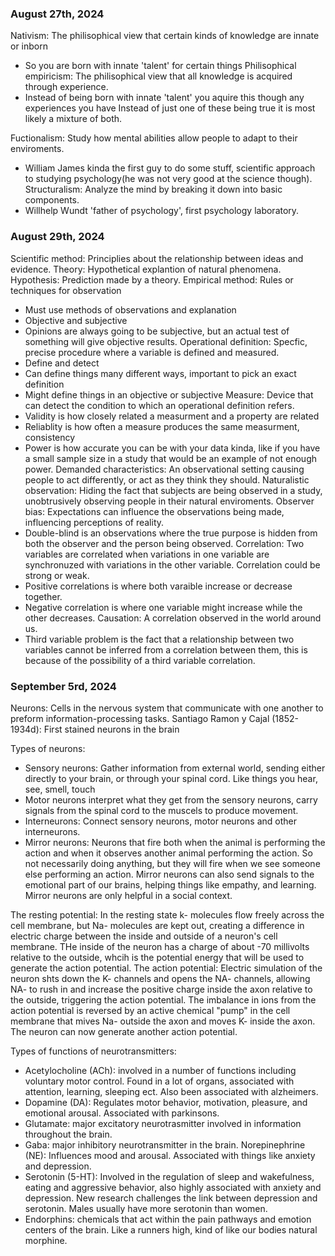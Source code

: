### August 27th, 2024

Nativism: The philisophical view that certain kinds of knowledge are innate or inborn
- So you are born with innate 'talent' for certain things
Philisophical empiricism: The philisophical view that all knowledge is acquired
through experience.
- Instead of being born with innate 'talent' you aquire this though any experiences you have
Instead of just one of these being true it is most likely a mixture of both.

Fuctionalism: Study how mental abilities allow people to adapt to their enviroments.
- William James kinda the first guy to do some stuff, scientific approach to
studying psychology(he was not very good at the science though).
Structuralism: Analyze the mind by breaking it down into basic components.
- Willhelp Wundt 'father of psychology', first psychology laboratory.

### August 29th, 2024

Scientific method: Principlies about the relationship between ideas and evidence.
Theory: Hypothetical explantion of natural phenomena.
Hypothesis: Prediction made by a theory.
Empirical method: Rules or techniques for observation
- Must use  methods of observations and explanation
- Objective and subjective
- Opinions are always going to be subjective, but an actual test of something will give 
objective results.
Operational definition: Specfic, precise procedure where a variable is defined
and measured.
- Define and detect
- Can define things many different ways, important to pick an exact definition
- Might define things in an objective or subjective
Measure: Device that can detect the condition to which an operational definition
refers.
- Validity is how closely related a measurment and a property are related
- Reliablity is how often a measure produces the same measurment, consistency
- Power is how accurate you can be with your data kinda, like if you have a small
sample size in a study that would be an example of not enough power.
Demanded characteristics: An observational setting causing people to act differently,
or act as they think they should.
Naturalistic observation: Hiding the fact that subjects are being observed in a study,
unobtrusively observing people in their natural enviroments.
Observer bias: Expectations can influence the observations being made, influencing
perceptions of reality.
- Double-blind is an observations where the true purpose is hidden from both
the observer and the person being observed.
Correlation: Two variables are correlated when variations in one variable are
synchronuzed with variations in the other variable. Correlation could be strong
or weak.
- Positive correlations is where both varaible increase or decrease together.
- Negative correlation is where one variable might increase while the other 
decreases.
Causation: A correlation observed in the world around us.
- Third variable problem is the fact that a relationship between two variables
cannot be inferred from a correlation between them, this is because of the 
possibility of a third variable correlation.

### September 5rd, 2024
Neurons: Cells in the nervous system that communicate with one another to preform 
information-processing tasks.
Santiago Ramon y Cajal (1852-1934d): First stained neurons in the brain

Types of neurons:
- Sensory neurons: Gather information from external world, sending either directly
to your brain, or through your spinal cord. Like things you hear, see, smell, touch
- Motor neurons interpret what they get from the sensory neurons, carry signals 
from the spinal cord to the muscels to produce movement.
- Interneurons: Connect sensory neurons, motor neurons and other interneurons.
- Mirror neurons: Neurons that fire both when the animal is performing the action
and when it observes another animal performing the action. So not necessarily 
doing anything, but they will fire when we see someone else performing an action.
Mirror neurons can also send signals to the emotional part of our brains, helping
things like empathy, and learning. Mirror neurons are only helpful in a social 
context.

The resting potential: In the resting state k- molecules flow freely across the cell
membrane, but Na- molecules are kept out, creating a difference in electric charge
between the inside and outside of a neuron's cell membrane. THe inside of the neuron
has a charge of about -70 millivolts relative to the outside, whcih is the potential
energy that will be used to generate the action potential.
The action potential: Electric simulation of the neuron shts down the K- 
channels and opens the NA- channels, allowing NA- to rush in and increase the 
positive charge inside the axon relative to the outside, triggering the action 
potential.
The imbalance in ions from the action potential is reversed by an active chemical
"pump" in the cell membrane that mives Na- outside the axon and moves K- inside
the axon. The neuron can now generate another action potential.

Types of functions of neurotransmitters:
- Acetylocholine (ACh): involved in a number of functions including voluntary
motor control. Found in a lot of organs, associated with attention, learning, sleeping
ect. Also been associated with alzheimers.
- Dopamine (DA): Regulates motor behavior, motivation, pleasure, and emotional 
arousal. Associated with parkinsons.
- Glutamate: major excitatory neurotrasmitter involved in information throughout
the brain.
- Gaba: major inhibitory neurotransmitter in the brain.
Norepinephrine (NE): Influences mood and arousal. Associated with things like 
anxiety and depression.
- Serotonin (5-HT): Involved in the regulation of sleep and wakefulness, eating and
aggressive behavior, also highly associated with anxiety and depression. New 
research challenges the link between depression and serotonin. Males usually
have more serotonin than women. 
- Endorphins: chemicals that act within the pain pathways and emotion centers of
the brain. Like a runners high, kind of like our bodies natural morphine.











